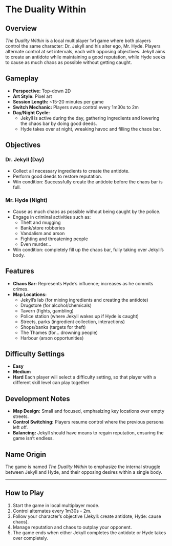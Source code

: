 # The Duality Within

## Overview
*The Duality Within* is a local multiplayer 1v1 game where both players control the same character: Dr. Jekyll and his alter ego, Mr. Hyde. Players alternate control at set intervals, each with opposing objectives. Jekyll aims to create an antidote while maintaining a good reputation, while Hyde seeks to cause as much chaos as possible without getting caught.

## Gameplay
- **Perspective:** Top-down 2D
- **Art Style:** Pixel art
- **Session Length:** ~15-20 minutes per game
- **Switch Mechanic:** Players swap control every 1m30s to 2m
- **Day/Night Cycle:**
  - Jekyll is active during the day, gathering ingredients and lowering the chaos bar by doing good deeds.
  - Hyde takes over at night, wreaking havoc and filling the chaos bar.

## Objectives
### Dr. Jekyll (Day)
- Collect all necessary ingredients to create the antidote.
- Perform good deeds to restore reputation.
- Win condition: Successfully create the antidote before the chaos bar is full.

### Mr. Hyde (Night)
- Cause as much chaos as possible without being caught by the police.
- Engage in criminal activities such as:
  - Theft and mugging
  - Bank/store robberies
  - Vandalism and arson
  - Fighting and threatening people
  - Even murder...
- Win condition: completely fill up the chaos bar, fully taking over Jekyll’s body.

## Features
- **Chaos Bar:** Represents Hyde’s influence; increases as he commits crimes.
- **Map Locations:**
  - Jekyll’s lab (for mixing ingredients and creating the antidote)
  - Drugstore (for alcohol/chemicals)
  - Tavern (fights, gambling)
  - Police station (where Jekyll wakes up if Hyde is caught)
  - Streets, parks (ingredient collection, interactions)
  - Shops/banks (targets for theft)
  - The Thames (for... drowning people)
  - Harbour (arson opportunities)

## Difficulty Settings
- **Easy**
- **Medium**
- **Hard**
Each player will select a difficulty setting, so that player with a different skill level can play together

## Development Notes
- **Map Design:** Small and focused, emphasizing key locations over empty streets.
- **Control Switching:** Players resume control where the previous persona left off.
- **Balancing:** Jekyll should have means to regain reputation, ensuring the game isn’t endless.

## Name Origin
The game is named *The Duality Within* to emphasize the internal struggle between Jekyll and Hyde, and their opposing desires within a single body.

---

## How to Play
1. Start the game in local multiplayer mode.
2. Control alternates every 1m30s - 2m.
3. Follow your character’s objective (Jekyll: create antidote, Hyde: cause chaos).
4. Manage reputation and chaos to outplay your opponent.
5. The game ends when either Jekyll completes the antidote or Hyde takes over completely.
